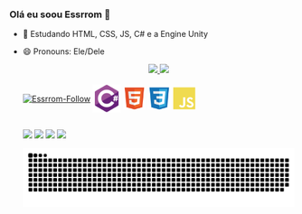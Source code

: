 ### Olá eu soou Essrrom 👋

- 🌱 Estudando HTML, CSS, JS, C# e a Engine Unity
- 😄 Pronouns: Ele/Dele
  <div align="center">
  <a href="https://github.com/Essrrom">
  <img height="180em" src="https://github-readme-stats.vercel.app/api?username=Essrrom&show_icons=true&theme=dark&include_all_commits=true&count_private=true"/>
  <img height="180em" src="https://github-readme-stats.vercel.app/api/top-langs/?username=Essrrom&layout=compact&langs_count=7&theme=dark"/>
  </a>
  </div>
  
  <div style="display: inline_block"><br>
    <a href="https://github.com/Essrrom"><img align="center" alt="Essrrom-Follow" height="50" width="50" src="https://img.icons8.com/clr-gls/50/000000/github--v2.png"></a>
    <img align="center" alt="Essrrom-C#" height="50" width="50" src="https://raw.githubusercontent.com/devicons/devicon/master/icons/csharp/csharp-original.svg">
    <img align="center" alt="Essrrom-HTML" height="40" width="40" src="https://raw.githubusercontent.com/devicons/devicon/master/icons/html5/html5-original.svg">
    <img align="center" alt="Essrrom-CSS" height="40" width="40" src="https://raw.githubusercontent.com/devicons/devicon/master/icons/css3/css3-original.svg">
    <img align="center" alt="Essrrom-Js" height="40" width="40" src="https://raw.githubusercontent.com/devicons/devicon/master/icons/javascript/javascript-plain.svg">
  </div>
  
  ##
  
  <div> 

  <a href="https://www.instagram.com/ess_reis/" target="_blank"><img src="https://img.shields.io/badge/-Instagram-%23E4405F?style=for-the-badge&logo=instagram&logoColor=white"     target="_blank"></a>
 <a href="https://discord.com/channels/@me/753812670725095526" target="_blank"><img src="https://img.shields.io/badge/Discord-7289DA?style=for-the-badge&logo=discord&logoColor=white" target="_blank"></a> 
   <a href="https://www.facebook.com/essrrom.reis" target="_blank"><img src="https://img.shields.io/badge/Facebook-1877F2?style=for-the-badge&logo=facebook&logoColor=white" target="_blank"></a>
    <a href="https://steamcommunity.com/profiles/76561199010541154/" target="_blank"><img src="https://img.shields.io/badge/Steam-000000?style=for-the-badge&logo=steam&logoColor=white" target="_blank"></a>
    
  ![Snake animation](https://github.com/Essrrom/Essrrom/blob/output/github-contribution-grid-snake.svg)
    <br>
    
  </div>
    

  
  
  
